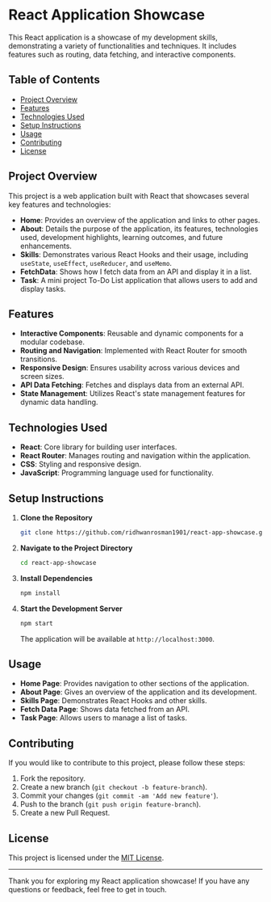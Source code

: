 # React Application Showcase

This React application is a showcase of my development skills, demonstrating a variety of functionalities and techniques. It includes features such as routing, data fetching, and interactive components.

## Table of Contents

- [Project Overview](#project-overview)
- [Features](#features)
- [Technologies Used](#technologies-used)
- [Setup Instructions](#setup-instructions)
- [Usage](#usage)
- [Contributing](#contributing)
- [License](#license)

## Project Overview

This project is a web application built with React that showcases several key features and technologies:

- **Home**: Provides an overview of the application and links to other pages.
- **About**: Details the purpose of the application, its features, technologies used, development highlights, learning outcomes, and future enhancements.
- **Skills**: Demonstrates various React Hooks and their usage, including `useState`, `useEffect`, `useReducer`, and `useMemo`.
- **FetchData**: Shows how I fetch data from an API and display it in a list.
- **Task**: A mini project To-Do List application that allows users to add and display tasks.

## Features

- **Interactive Components**: Reusable and dynamic components for a modular codebase.
- **Routing and Navigation**: Implemented with React Router for smooth transitions.
- **Responsive Design**: Ensures usability across various devices and screen sizes.
- **API Data Fetching**: Fetches and displays data from an external API.
- **State Management**: Utilizes React's state management features for dynamic data handling.

## Technologies Used

- **React**: Core library for building user interfaces.
- **React Router**: Manages routing and navigation within the application.
- **CSS**: Styling and responsive design.
- **JavaScript**: Programming language used for functionality.

## Setup Instructions

1. **Clone the Repository**

   ```bash
   git clone https://github.com/ridhwanrosman1901/react-app-showcase.git
   ```

2. **Navigate to the Project Directory**

   ```bash
   cd react-app-showcase
   ```

3. **Install Dependencies**

   ```bash
   npm install
   ```

4. **Start the Development Server**

   ```bash
   npm start
   ```

   The application will be available at `http://localhost:3000`.

## Usage

- **Home Page**: Provides navigation to other sections of the application.
- **About Page**: Gives an overview of the application and its development.
- **Skills Page**: Demonstrates React Hooks and other skills.
- **Fetch Data Page**: Shows data fetched from an API.
- **Task Page**: Allows users to manage a list of tasks.

## Contributing

If you would like to contribute to this project, please follow these steps:

1. Fork the repository.
2. Create a new branch (`git checkout -b feature-branch`).
3. Commit your changes (`git commit -am 'Add new feature'`).
4. Push to the branch (`git push origin feature-branch`).
5. Create a new Pull Request.

## License

This project is licensed under the [MIT License](LICENSE).

---
Thank you for exploring my React application showcase! If you have any questions or feedback, feel free to get in touch.
